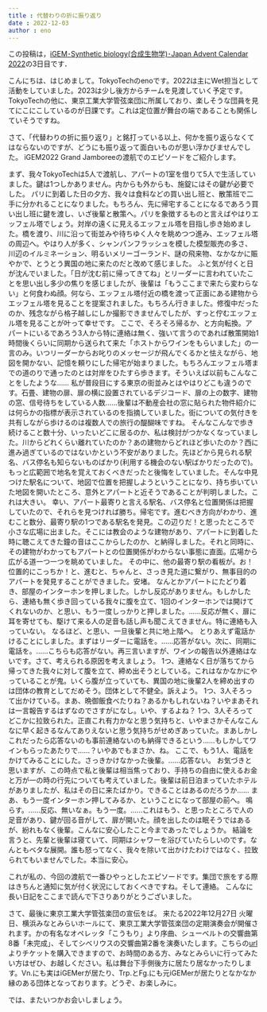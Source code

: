 ```yaml
---
title : 代替わりの折に振り返り
date : 2022-12-03
author : eno
---
```


この投稿は，[iGEM･Synthetic biology(合成生物学)･Japan Advent Calendar 2022](https://adventar.org/calendars/7510)の3日目です．


こんにちは、はじめまして。TokyoTechのenoです。2022は主にWet担当として活動をしていました。2023は少し後方からチームを見渡していく予定です。
TokyoTechの他に、東京工業大学管弦楽団に所属しており、楽しそうな団員を見てにこにこしているのが日課です。これは定位置が舞台の端であることも関係していそうですね。

さて、「代替わりの折に振り返り」と銘打っている以上、何かを振り返らなくてはならないのですが、どうにも振り返って面白いものが思い浮かびませんでした。
iGEM2022 Grand Jamboreeの渡航でのエピソードをご紹介します。

まず、我々TokyoTechは5人で渡航し、アパートの1室を借りて5人で生活していました。鍵は1つしかありません。内からも外からも、施錠にはその鍵が必要でした。
パリに到着した日の夕方、我々は食料などの買い出し班と、散策班で二手に分かれることになりました。もちろん、先に帰宅することになるであろう買い出し班に鍵を渡し、いざ後輩と散策へ。パリを象徴するものと言えばやはりエッフェル塔でしょう。対岸の遠くに見えるエッフェル塔を目指し歩き始めました。橋を渡り、川に沿って街並みや待ちゆく人々を眺めつつ進み、エッフェル塔の周辺へ。やはり人が多く、シャンパンフラッシュを模した模型販売の多さ、川辺のイルミネーション、明るいメリーゴーランド、謎の飛来物、なかなかに賑やかで、とうとう異国の地に来たのだと改めて感じました。
ふと気が付くと日が沈んでいました。「日が沈む前に帰ってきてね」とリーダーに言われていたことを思い出し多少の焦りを感じましたが、後輩は「もうここまで来たら変わらない」と何食わぬ顔。何なら、エッフェル塔付近の橋を渡って正面にある建物からエッフェル塔を見ることを提案されました。もちろん行きました。修復中だったのか、残念ながら格子越しにしか撮影できませんでしたが、すっと佇むエッフェル塔を見ることが叶って幸せです。
ここで、そろそろ帰るか、と方向転換。アパートにいるであろう3人から特に連絡は無く、強いて言うのであれば散策開始1時間後くらいに同期から送られて来た「ホストからワインをもらいました」の一言のみ。いつリーダーからお叱りのメッセージが飛んでくるかと怯えながら、地図を開かない、記憶を頼りにした帰宅が始まりました。もちろんエッフェル塔までの道のりで通ったのとは対岸をひたすら歩きます。そういえば以前もこんなことをしたような……
私が普段目にする東京の街並みとはやはりどこも違うのです。石畳、建物の扉、扉の横に設置されているデジコード、扉の上の数字、建物の窓、信号待ちをしている人数……後輩は不動産会社の窓に貼られた物件紹介には何らかの指標が表示されているのを指摘していました。街についての気付きを共有しながら歩けるのは複数人での旅行の醍醐味ですね。
そんなこんなで歩き続けること数十分、いったいどこに居るのか、私は検討がつかなくなっていました。川からどれくらい離れていたのか？あの建物からどれほど歩いたのか？西に進み過ぎているのではないかという不安がありました。先ほどから見られる駅名、バス停名も知らないものばかり(利用する機会のない駅ばかりだったので)。もっと広範囲で地名を覚えておくべきだったと後悔をしていました。そんな中見つけた駅名について、地図で位置を把握しようということになり、持ち歩いていた地図を開いたところ、意外とアパートと近そうであることが判明しました。これは大きい。
幸い、アパート最寄りと言える駅名、バス停名と位置関係は把握していたので、それらを見つければ勝ち。帰宅です。進むべき方向がわかり、進むこと数分、最寄り駅の1つである駅名を発見。この辺りだ！と思ったところで小さな広場に出ました。そこには教会のような建物があり、アパートに到着した時に聴こえてきた鐘の音はここからしたのか、と納得しました。それと同時に、その建物がわかってもアパートとの位置関係がわからない事態に直面。広場から広がる道一つ一つを眺めていました。
その中に、他の最寄り駅の看板が。お！位置的にこっちか！と、進むと、ちゃんと、さっき見た道に繋がり、無事目的のアパートを発見することができました。安堵。
なんとかアパートにたどり着き、部屋のインターホンを押しました。しかし反応がありません。もしかしたら、連絡も無く歩き回っている我々に腹を立て、1回のインターホンでは開けてくれないのか、と思い、もう一度しっかりと押しました。……反応が無く、扉に耳を寄せても、駆けて来る人の足音も話し声も聞こえてきません。特に連絡も入っていない。
なるほど、と思い、一旦後輩と共に地上階へ。
とりあえず電話かけることにしました。まずはリーダーに電話を。……応答がない。次に、同期に電話を。……こちらも応答がない。再三言いますが、ワインの報告以外連絡はないです。さて、考えられる原因を考えましょう。
1つ、連絡なく日が落ちてから帰ってきた我々に対して腹を立て、締め出そうとしている。これはなかなかにやっていることが鬼。いくら腹が立っていても、異国の地に後輩2人を締め出すのは団体の教育としてだめそう。団体として不健全。訴えよう。
1つ、3人そろって出かけている。まあ、晩御飯食べたりね？あるかもしれないね？いやまあそれは一言報告するはずなのでさすがになし。いや、するよね？
1つ、3人そろってどこかに拉致られた。正直これ有力かなと思う気持ちと、いやまさかそんなこんなに早く起きるなんてありえないと思う気持ちがせめぎあっていた。まあしかしこれだったら応答ないのも事前連絡ないのも納得できるという……もしかしてワインもらったあたりで……？いやあでもまさか、ね。
ここで、もう1人、電話をかけてみることにした。さっきかけなかった後輩。……応答ない。
お気づきと思いますが、この時点で私と後輩は相当焦っており、手持ちの自由に使えるお金と万が一の時の行先についても考えていました。後輩は前日泊まっていたホテルがありましたが、私はその日に来たばかり。できることはあるのだろうか……
まあ、もう一度インターホン押してみるか、ということになって部屋の前へ。
鳴らす。……反応、無いなぁ。もう一度。……これはもう、と思ったところで人の足音があり、鍵が回る音がして、扉が開いた。顔を出したのは眠そうではあるが、紛れもなく後輩。こんなに安心したこと今まであったでしょうか。
結論を言うと、先輩と後輩は寝ていて、同期はシャワーを浴びていたらしいのです。なんともベタな展開。誰も怒ってなく、我々を除いて出かけたわけではなく、拉致られてもいませんでした。本当に安心。

これが私の、今回の渡航で一番ひやっとしたエピソードです。集団で旅をする際はきちんと通知に気が付く状況にしておくべきですね。そして連絡。
こんなに長い日記をここまで読んで下さりありがとうございました。


さて、最後に東京工業大学管弦楽団の宣伝をば。
来たる2022年12月27日 火曜日、横浜みなとみらいホールにて、東京工業大学管弦楽団の定期演奏会が開催されます。かの有名なオペレッタ「こうもり」より序曲、シューベルトの交響曲第8番「未完成」、そしてシベリウスの交響曲第2番を演奏いたします。こちらの[url](https://teket.jp/1126/16844)よりチケットを購入できますので、お時間のある方、みなとみらいに行ってみたい方はぜひ、お越しください。私は舞台下手側後方に居たり居なかったりします。Vn.にも実はiGEMerが居たり、Trp.とFg.にも元iGEMerが居たりとなかなか縁のある団体となっております。どうぞ、お楽しみに。

では、またいつかお会いしましょう。
